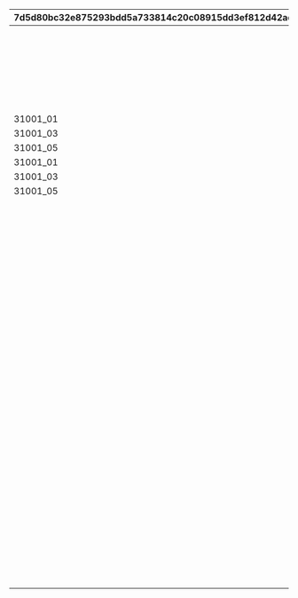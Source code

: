 |7d5d80bc32e875293bdd5a733814c20c08915dd3ef812d42ae0d585ca81fa95b|c4f14f4cb8c6c725499c2596500fa7931b7abe52b1606cb950c16407916e3bce|0264948cdd62e901f2ace755c67ddcfd54215dbc70fb0ea75a77a7b7c56ec8da|649e594bb88e396a2ef14e7002c9164b908d4d548ee39a486d6f7cacc4cc5c88|2086caee8a51cd151eb6a30c97c0449a2b1ef5cde4d671e249ca12a0a6158485|570a90d830265e51daf8773eb465d529d686ad945bfade51da39fac7dcf6c61b|e4bc9d45959f9019d522505fb08e369dba92d3afe5243d66859bfc82a357b559|560bd5294b28fa836855934a548f16e7be5348e0ce2aa773ead957b1fda23212|ebafc07f7709a2662d70eb419a5a88ada99a078cc67926b595b38489faaaa698|20c86492af1555072c3e92cca099ec68dde75744a44254b724583612756aeb87|91b7b106bb25cbe3a75b1ead362a5cec1e11a887a6cfcf445aa6da3a4e369728|9d2fd652579d62f6f2978f2395449dc24e2277f8e4e70d664320b0f47cf1d463|8fefd7b1001e815299ee0c8478649f0c0e6f0de78bea1b6aafde7cecb59536b8|
| --- | --- | --- | --- | --- | --- | --- | --- | --- | --- | --- | --- | --- |
||||3100101|||31001_01||1|||29||
||||3100101|||31001_03||30|||59||
||||3100101|||31001_05||60|||-1||
||31001_01||3100102|||31001_01||1|||29||
||31001_03||3100102|||31001_03||30|||59||
||31001_05||3100102|||31001_05||60|||-1||
|31001_01|31001_01||3100103|||31001_01||1|||29||
|31001_03|31001_03||3100103|||31001_03||30|||59||
|31001_05|31001_05||3100103|||31001_05||60|||-1||
|31001_01|31001_01||3100104|||31001_01|31001_01|1|||29||
|31001_03|31001_03||3100104|||31001_03|31001_03|30|||59||
|31001_05|31001_05||3100104|||31001_05|31001_05|60|||-1||
||61003_02||3100201|||61003_01||1|||29||
||61003_04||3100201|||61003_03||30|||49||
||61003_06||3100201|||61003_05||50|||79||
||61003_08||3100201|||61003_07||80|||99||
||61003_10||3100201|||61003_09||100|||109||
||61003_12||3100201|||61003_11||110|||119||
||61003_14||3100201|||61003_13||120|||129||
||61003_16||3100201|||61003_15||130|||139||
||61003_18||3100201|||61003_17||140|||149||
||61003_20||3100201|||61003_19||150|||159||
||61003_22||3100201|||61003_21||160|||169||
||61003_24||3100201|||61003_23||170|||179||
||61003_26||3100201|||61003_25||180|||189||
||61003_28||3100201|||61003_27||190|||199||
||61003_30||3100201|||61003_29||200|||209||
||61003_32||3100201|||61003_31||210|||219||
||61003_34||3100201|||61003_33||220|||229||
||61003_36||3100201|||61003_35||230|||239||
||61003_38||3100201|||61003_37||240|||249||
||61003_40||3100201|||61003_39||250|||259||
||61003_42||3100201|||61003_41||260|||269||
||61003_44||3100201|||61003_43||270|||279||
||61003_46||3100201|||61003_45||280|||289||
||61003_48||3100201|||61003_47||290|||299||
||61003_50||3100201|||61003_49||300|||309||
||61003_52||3100201|||61003_51||310|||319||
||61003_54||3100201|||61003_53||320|||-1||